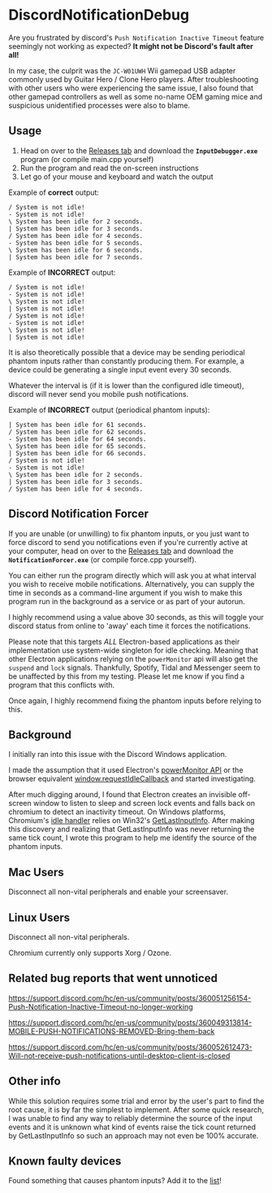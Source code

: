 # DiscordNotificationDebug
Are you frustrated by discord's `Push Notification Inactive Timeout` feature seemingly not working as expected?  **It might not be Discord's fault after all!**

In my case, the culprit was the `JC-W01UWH` Wii gamepad USB adapter commonly used by Guitar Hero / Clone Hero players. After troubleshooting with other users who were experiencing the same issue, I also found that other gamepad controllers as well as some no-name OEM gaming mice and suspicious unidentified processes were also to blame.

## Usage
1. Head on over to the [Releases tab](https://github.com/xaviergmail/DiscordNotificationDebug/releases) and download the **`InputDebugger.exe`** program (or compile main.cpp yourself)
2. Run the program and read the on-screen instructions
3. Let go of your mouse and keyboard and watch the output

Example of **correct** output:
```
/ System is not idle!
- System is not idle!
\ System has been idle for 2 seconds.
| System has been idle for 3 seconds.
/ System has been idle for 4 seconds.
- System has been idle for 5 seconds.
\ System has been idle for 6 seconds.
| System has been idle for 7 seconds.
```

Example of **INCORRECT** output:
```
/ System is not idle!
- System is not idle!
\ System is not idle!
| System is not idle!
/ System is not idle!
- System is not idle!
\ System is not idle!
| System is not idle!
```

It is also theoretically possible that a device may be sending periodical phantom inputs rather than constantly producing them.
For example, a device could be generating a single input event every 30 seconds.

Whatever the interval is (if it is lower than the configured idle timeout), discord will never send you mobile push notifications.

Example of **INCORRECT** output (periodical phantom inputs):
```
| System has been idle for 61 seconds.
/ System has been idle for 62 seconds.
- System has been idle for 64 seconds.
\ System has been idle for 65 seconds.
| System has been idle for 66 seconds.
/ System is not idle!
- System is not idle!
\ System has been idle for 2 seconds.
| System has been idle for 3 seconds.
/ System has been idle for 4 seconds.
```

## Discord Notification Forcer
If you are unable (or unwilling) to fix phantom inputs, or you just want to force discord to send you notifications even if you're currently active at your computer, head on over to the [Releases tab](https://github.com/xaviergmail/DiscordNotificationDebug/releases) and download the **`NotificationForcer.exe`** (or compile force.cpp yourself).

You can either run the program directly which will ask you at what interval you wish to receive mobile notifications. Alternatively, you can supply the time in seconds as a command-line argument if you wish to make this program run in the background as a service or as part of your autorun.

I highly recommend using a value above 30 seconds, as this will toggle your discord status from online to 'away' each time it forces the notifications.

Please note that this targets _ALL_ Electron-based applications as their implementation use system-wide singleton for idle checking. Meaning that other Electron applications relying on the `powerMonitor` api will also get the `suspend` and `lock` signals. Thankfully, Spotify, Tidal and Messenger seem to be unaffected by this from my testing. Please let me know if you find a program that this conflicts with.

Once again, I highly recommend fixing the phantom inputs before relying to this.

## Background
I initially ran into this issue with the Discord Windows application.

I made the assumption that it used Electron's [powerMonitor API](https://www.electronjs.org/docs/api/power-monitor) or the browser equivalent [window.requestIdleCallback](https://developer.mozilla.org/en-US/docs/Web/API/Window/requestIdleCallback) and started investigating.

After much digging around, I found that Electron creates an invisible off-screen window to listen to sleep and screen lock events and falls back on chromium to detect an inactivity timeout. On Windows platforms, Chromium's [idle handler](https://chromium.googlesource.com/chromium/src/+/refs/tags/89.0.4343.1/ui/base/idle/idle_win.cc) relies on Win32's [GetLastInputInfo](https://docs.microsoft.com/en-us/windows/win32/api/winuser/nf-winuser-getlastinputinfo). After making this discovery and realizing that GetLastInputInfo was never returning the same tick count, I wrote this program to help me identify the source of the phantom inputs. 

## Mac Users
Disconnect all non-vital peripherals and enable your screensaver.

## Linux Users
Disconnect all non-vital peripherals.

Chromium currently only supports Xorg / Ozone.

## Related bug reports that went unnoticed
https://support.discord.com/hc/en-us/community/posts/360051256154-Push-Notification-Inactive-Timeout-no-longer-working

https://support.discord.com/hc/en-us/community/posts/360049313814-MOBILE-PUSH-NOTIFICATIONS-REMOVED-Bring-them-back

https://support.discord.com/hc/en-us/community/posts/360052612473-Will-not-receive-push-notifications-until-desktop-client-is-closed


## Other info
While this solution requires some trial and error by the user's part to find the root cause, it is by far the simplest to implement. After some quick research, I was unable to find any way to reliably determine the source of the input events and it is unknown what kind of events raise the tick count returned by GetLastInputInfo so such an approach may not even be 100% accurate.

## Known faulty devices
Found something that causes phantom inputs? Add it to the [list](https://github.com/xaviergmail/DiscordNotificationDebug/wiki/Known-problematic-devices)!
